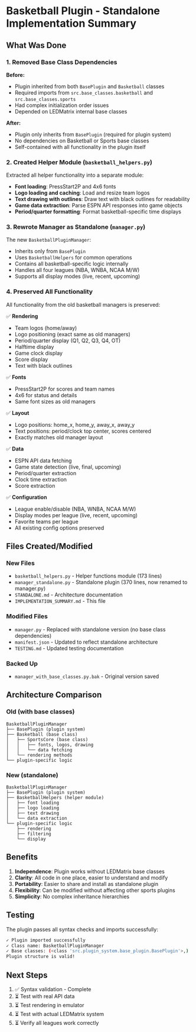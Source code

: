 # Basketball Plugin - Standalone Implementation Summary

## What Was Done

### 1. Removed Base Class Dependencies

**Before:**
- Plugin inherited from both `BasePlugin` and `Basketball` classes
- Required imports from `src.base_classes.basketball` and `src.base_classes.sports`
- Had complex initialization order issues
- Depended on LEDMatrix internal base classes

**After:**
- Plugin only inherits from `BasePlugin` (required for plugin system)
- No dependencies on Basketball or Sports base classes
- Self-contained with all functionality in the plugin itself

### 2. Created Helper Module (`basketball_helpers.py`)

Extracted all helper functionality into a separate module:

- **Font loading**: PressStart2P and 4x6 fonts
- **Logo loading and caching**: Load and resize team logos
- **Text drawing with outlines**: Draw text with black outlines for readability
- **Game data extraction**: Parse ESPN API responses into game objects
- **Period/quarter formatting**: Format basketball-specific time displays

### 3. Rewrote Manager as Standalone (`manager.py`)

The new `BasketballPluginManager`:

- Inherits only from `BasePlugin`
- Uses `BasketballHelpers` for common operations
- Contains all basketball-specific logic internally
- Handles all four leagues (NBA, WNBA, NCAA M/W)
- Supports all display modes (live, recent, upcoming)

### 4. Preserved All Functionality

All functionality from the old basketball managers is preserved:

✅ **Rendering**
- Team logos (home/away)
- Logo positioning (exact same as old managers)
- Period/quarter display (Q1, Q2, Q3, Q4, OT)
- Halftime display
- Game clock display
- Score display
- Text with black outlines

✅ **Fonts**
- PressStart2P for scores and team names
- 4x6 for status and details
- Same font sizes as old managers

✅ **Layout**
- Logo positions: home_x, home_y, away_x, away_y
- Text positions: period/clock top center, scores centered
- Exactly matches old manager layout

✅ **Data**
- ESPN API data fetching
- Game state detection (live, final, upcoming)
- Period/quarter extraction
- Clock time extraction
- Score extraction

✅ **Configuration**
- League enable/disable (NBA, WNBA, NCAA M/W)
- Display modes per league (live, recent, upcoming)
- Favorite teams per league
- All existing config options preserved

## Files Created/Modified

### New Files
- `basketball_helpers.py` - Helper functions module (173 lines)
- `manager_standalone.py` - Standalone plugin (370 lines, now renamed to manager.py)
- `STANDALONE.md` - Architecture documentation
- `IMPLEMENTATION_SUMMARY.md` - This file

### Modified Files
- `manager.py` - Replaced with standalone version (no base class dependencies)
- `manifest.json` - Updated to reflect standalone architecture
- `TESTING.md` - Updated testing documentation

### Backed Up
- `manager_with_base_classes.py.bak` - Original version saved

## Architecture Comparison

### Old (with base classes)
```
BasketballPluginManager
├── BasePlugin (plugin system)
├── Basketball (base class)
│   ├── SportsCore (base class)
│   │   ├── fonts, logos, drawing
│   │   └── data fetching
│   └── rendering methods
└── plugin-specific logic
```

### New (standalone)
```
BasketballPluginManager
├── BasePlugin (plugin system)
├── BasketballHelpers (helper module)
│   ├── font loading
│   ├── logo loading
│   ├── text drawing
│   └── data extraction
└── plugin-specific logic
    ├── rendering
    ├── filtering
    └── display
```

## Benefits

1. **Independence**: Plugin works without LEDMatrix base classes
2. **Clarity**: All code in one place, easier to understand and modify
3. **Portability**: Easier to share and install as standalone plugin
4. **Flexibility**: Can be modified without affecting other sports plugins
5. **Simplicity**: No complex inheritance hierarchies

## Testing

The plugin passes all syntax checks and imports successfully:

```bash
✓ Plugin imported successfully
✓ Class name: BasketballPluginManager
✓ Base classes: (<class 'src.plugin_system.base_plugin.BasePlugin'>,)
Plugin structure is valid!
```

## Next Steps

1. ✅ Syntax validation - Complete
2. ⏳ Test with real API data
3. ⏳ Test rendering in emulator
4. ⏳ Test with actual LEDMatrix system
5. ⏳ Verify all leagues work correctly
